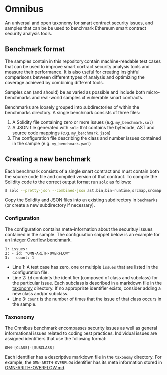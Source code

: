 # Omnibus

An universal and open taxonomy for smart contract security issues, and samples that can be be used to benchmark Ethereum smart contract security analysis tools. 

## Benchmark format 

The samples contain in this repository contain machine-readable test cases that can be used to improve smart contract security analysis tools and measure their performance. It is also useful for creating insightful comparisons between different types of analysis and optimizing the coverage achieved by combining different tools.

Samples can (and should) be as varied as possible and include both micro-benchmarks and real-world samples of vulnerable smart contracts.

Benchmarks are loosely grouped into subdirectories of within the benchmarks directory. A single benchmark consists of three files:

1. A Solidity file containing zero or more issues (e.g. `my_benchmark.sol`)
2. A JSON file generated with `solc` that contains the bytecode, AST and source code mappings (e.g. `my_benchmark.json`)
3. The configuration file describing the class and number issues contained in the sample (e.g. `my_benchmark.yaml`)

## Creating a new benchmark

Each benchmark consists of a single smart contract and must contain both the source code file and compiled version of that contract. To compile the Solidity code to the correct output format run `solc` as follows:


```bash
$ solc --pretty-json --combined-json ast,bin,bin-runtime,srcmap,srcmap-runtime my_benchmark.sol > my_benchmark.json
```

Copy the Solidity and JSON files into an existing subdirectory in `bechmarks` (or create a new subdirectory if necessary). 

### Configuration

The configuration contains meta-information about the securituy issues contained in the sample. The configuration snippet below is an example for an [Integer Overflow benchmark](./benchmarks/integer_overflow_and_underflow/). 

```
1: issues:
2: - id: "OMN-ARITH-OVERFLOW"
3:   count: 1
```

- Line 1: A test case has zero, one or multiple `issues` that are listed in the configuration file.
- Line 2: `id` containts the identifier (composed of class and subclass) for the particular issue. Each subclass is described in a markdown file in the [taxonomy](./taxonomy) directory. If no appropriate identifier exists, consider adding a new class and/or subclass.
- Line 3: `count` is the number of times that the issue of that class occurs in the sample.

### Taxnonomy

The Omnibus benchmark encompasses security issues as well as general informational issues related to coding best practices. Individual issues are assigned identifiers that use the following format: 

```
OMN-[CLASS]-[SUBCLASS]
```

Each identifier has a descriptive markdown file in the `taxonomy` directory. For example, the `OMN-ARITH-OVERFLOW` identifier has its meta information stored in [OMN-ARITH-OVERFLOW.md](./taxonomy/OMN-ARITH-OVERFLOW.md).

